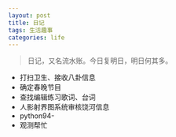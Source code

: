```yaml
---
layout: post
title: 日记
tags: 生活趣事
categories: life
---
```


> 日记，又名流水账。今日复明日，明日何其多。

* 打扫卫生、接收八卦信息
* 确定春晚节目
* 查找编辑练习歌词、台词
* 人影射界图系统审核饶河信息
* python94-
* 观测帮忙